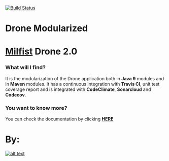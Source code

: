[![Build Status](https://travis-ci.org/Milfist/Drone-Modurarized.svg?branch=master)](https://travis-ci.org/Milfist/Drone-Modurarized) 
<!--
[![Maintainability](https://api.codeclimate.com/v1/badges/700169481b27774825a2/maintainability)](https://codeclimate.com/github/Milfist/Drone/maintainability) [![Test Coverage](https://api.codeclimate.com/v1/badges/700169481b27774825a2/test_coverage)](https://codeclimate.com/github/Milfist/Drone/test_coverage)
 [![codecov](https://codecov.io/gh/Milfist/Drone/branch/master/graph/badge.svg)](https://codecov.io/gh/Milfist/Drone) [![Quality Gate](https://sonarcloud.io/api/badges/gate?key=Drone%3ADrone)](https://sonarcloud.io/dashboard/index/Drone%3ADrone)
[![SonarCloud Coverage](https://sonarcloud.io/api/badges/measure?key=Drone%3ADrone&metric=coverage)](https://sonarcloud.io/component_measures/metric/coverage/list?id=Drone%3ADrone)
[![SonarCloud Bugs](https://sonarcloud.io/api/badges/measure?key=Drone%3ADrone&metric=bugs)](https://sonarcloud.io/component_measures/metric/reliability_rating/list?id=Drone%3ADrone)
[![SonarCloud Vulnerabilities](https://sonarcloud.io/api/badges/measure?key=Drone%3ADrone&metric=vulnerabilities)](https://sonarcloud.io/component_measures/metric/security_rating/list?id=Drone%3ADrone) [![HitCount](http://hits.dwyl.com/Milfist/Drone.svg)](http://hits.dwyl.com/Milfist/Drone)
-->

# Drone Modularized

# [Milfist][0] Drone 2.0

<!--## Description

TODO
-->
### What will I find?

It is the modularization of the Drone application both in **Java 9** modules and in **Maven** modules. It has a continuous integration with **Travis CI**, unit test coverage report and is integrated with **CodeClimate**, **Sonarcloud** and **Codecov**.

<!--### What I can do?
TODO
* <code>*mvn test*</code>: Execute the unit tests and generate the coverage report.
* <code>*mvn verify -P integration-test*</code>: Execute the integration test.
* <code>*mvn site*</code>: Generate Javadoc documentation.
-->
### You want to know more?

You can check the documentation by clicking [**HERE**][1]


# By:

[![alt text](https://github.com/Milfist/Docs/blob/master/milfist.JPG)][1]

[0]: https://github.com/Milfist/
[1]: https://milfist.github.io/Drone

